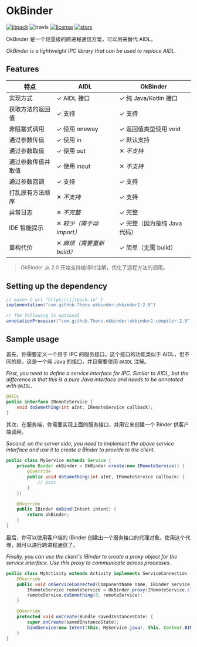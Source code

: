 # OkBinder

[![jitpack](https://jitpack.io/v/7hens/okbinder.svg)](https://jitpack.io/#7hens/okbinder)
![travis](https://img.shields.io/travis/7hens/okbinder)
[![license](https://img.shields.io/github/license/7hens/okbinder.svg)](https://github.com/7hens/okbinder/blob/master/LICENSE)
[![stars](https://img.shields.io/github/stars/7hens/okbinder.svg?style=social)](https://github.com/7hens/okbinder)

OkBinder 是一个轻量级的跨进程通信方案，可以用来替代 AIDL。

_OkBinder is a lightweight IPC library that can be used to replace AIDL._

## Features

| 特点               | AIDL                       | OkBinder                     |
| ------------------ | -------------------------- | ---------------------------- |
| 实现方式           | ✓ AIDL 接口                | ✓ 纯 Java/Kotlin 接口        |
| 获取方法的返回值   | ✓ 支持                     | ✓ 支持                       |
| 非阻塞式调用       | ✓ 使用 oneway              | ✓ 返回值类型使用 void        |
| 通过参数传值       | ✓ 使用 in                  | ✓ 默认支持                   |
| 通过参数取值       | ✓ 使用 out                 | ✕ _不支持_                   |
| 通过参数传值并取值 | ✓ 使用 inout               | ✕ _不支持_                   |
| 通过参数回调       | ✓ 支持                     | ✓ 支持                       |
| 打乱原有方法顺序   | ✕ _不支持_                 | ✓ 支持                       |
| 异常日志           | ✕ _不完整_                 | ✓ 完整                       |
| IDE 智能提示       | ✕ _较少（需手动 import）_  | ✓ 完整（因为是纯 Java 代码） |
| 重构代价           | ✕ _麻烦（需要重新 build）_ | ✓ 简单（无需 build）         |

> OkBinder 从 2.0 开始支持编译时注解，优化了远程方法的调用。

## Setting up the dependency

```groovy
// maven { url "https://jitpack.io" }
implementation("com.github.7hens.okbinder:okbinder2:2.0")

// The following is optional
annotationProcessor("com.github.7hens.okbinder:okbinder2-compiler:2.0")
```

## Sample usage

首先，你需要定义一个用于 IPC 的服务接口。这个接口的功能类似于 AIDL，但不同的是，这是一个纯 Java 的接口，并且需要使用 `@AIDL` 注解。

_First, you need to define a service interface for IPC. Similar to AIDL, but the difference is that this is a pure Java interface and needs to be annotated with `@AIDL`._

```java
@AIDL
public interface IRemoteService {
    void doSomething(int aInt, IRemoteService callback);
}
```

其次，在服务端，你需要实现上面的服务接口，并用它来创建一个 Binder 供客户端调用。

_Second, on the server side, you need to implement the above service interface and use it to create a Binder to provide to the client._

```java
public class MyService extends Service {
    private Binder okBinder = OkBinder.create(new IRemoteService() {
        @Override
        public void doSomething(int aInt, IRemoteService callback) {
            // pass
        }
    })

    @Override
    public IBinder onBind(Intent intent) {
        return okBinder;
    }
}
```

最后，你可以使用客户端的 IBinder 创建出一个服务接口的代理对象。使用这个代理，就可以进行跨进程通信了。

_Finally, you can use the client's IBinder to create a proxy object for the service interface. Use this proxy to communicate across processes._

```java
public class MyActivity extends Activity implements ServiceConnection {
    @Override
    public void onServiceConnected(ComponentName name, IBinder service) {
        IRemoteService remoteService = OkBinder.proxy(IRemoteService.class, service);
        remoteService.doSomething(0, remoteService);
    }

    @Override
    protected void onCreate(Bundle savedInstanceState) {
        super.onCreate(savedInstanceState);
        bindService(new Intent(this, MyService.java), this, Context.BIND_AUTO_CREATE);
    }
}
```
